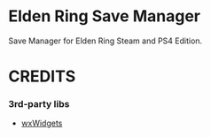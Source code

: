 # Elden Ring Save Manager
Save Manager for Elden Ring Steam and PS4 Edition.

# CREDITS
### 3rd-party libs
* [wxWidgets](https://github.com/wxWidgets/wxWidgets)
